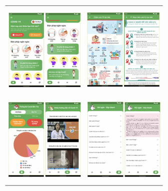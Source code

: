 
<table style="width:100%">
  <tr>
    <th><p align="left">
  <img src="https://github.com/lephathien/Suc_Khoe_Covid_PNT/blob/32660500acf3ed7d4c33da261a0e8234e10eae71/1.png" width="350" title="hover text">
</p></th>
    <th><p align="left">
  <img src="https://github.com/lephathien/Suc_Khoe_Covid_PNT/blob/32660500acf3ed7d4c33da261a0e8234e10eae71/2.png" width="350" title="hover text">
</p>

  </tr>
  <tr>
    <td><p align="left">
  <img src="https://github.com/lephathien/Suc_Khoe_Covid_PNT/blob/32660500acf3ed7d4c33da261a0e8234e10eae71/3.png" width="350" title="hover text">
</p></td>
    <td><p align="left">
  <img src="https://github.com/lephathien/Suc_Khoe_Covid_PNT/blob/32660500acf3ed7d4c33da261a0e8234e10eae71/4.png" width="350" title="hover text">
</p></td>
    
  </tr>
 
</table>
